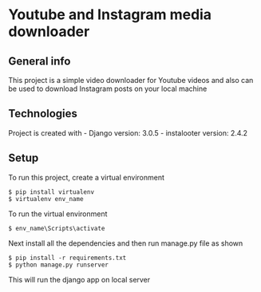 <h1>Youtube and Instagram media downloader</h1>


<h2>General info</h2>
This project is a simple video downloader for Youtube videos and also can be used to download Instagram posts on your local machine

<h2>Technologies</h2>
Project is created with
 - Django version: 3.0.5
 - instalooter version: 2.4.2
 
<h2>Setup</h2>
To run this project, create a virtual environment

```
$ pip install virtualenv
$ virtualenv env_name
```
To run the virtual environment 
```
$ env_name\Scripts\activate
```
Next install all the dependencies and then run manage.py file as shown

```
$ pip install -r requirements.txt
$ python manage.py runserver
```
This will run the django app on local server
